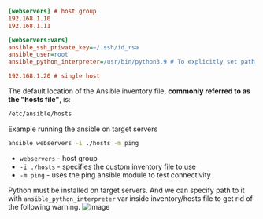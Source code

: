 ```ini
[webservers] # host group
192.168.1.10
192.168.1.11

[webservers:vars]
ansible_ssh_private_key=~/.ssh/id_rsa
ansible_user=root
ansible_python_interpreter=/usr/bin/python3.9 # To explicitly set path to the interpreter as it may change 

192.168.1.20 # single host
```

The default location of the Ansible inventory file, **commonly referred to as the "hosts file"**, is:
```bash
/etc/ansible/hosts
```

Example running the ansible on target servers
```bash
ansible webservers -i ./hosts -m ping
```
- `webservers` - host group
- `-i ./hosts` - specifies the custom inventory file to use
- `-m ping` - uses the ping ansible module to test connectivity

Python must be installed on target servers. And we can specify path to it with `ansible_python_interpreter` var inside inventory/hosts file to get rid of the following warning.
![image](https://github.com/user-attachments/assets/9260d59d-3b49-4cc6-abe0-79cdbe8d2817)
